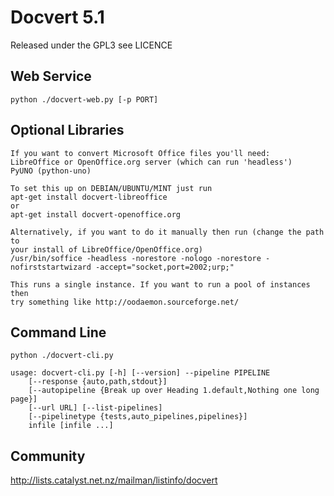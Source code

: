 Docvert 5.1
=============

Released under the GPL3 see LICENCE

Web Service
-----------

    python ./docvert-web.py [-p PORT]

Optional Libraries
------------------

    If you want to convert Microsoft Office files you'll need:
    LibreOffice or OpenOffice.org server (which can run 'headless')
    PyUNO (python-uno)

    To set this up on DEBIAN/UBUNTU/MINT just run
    apt-get install docvert-libreoffice
    or
    apt-get install docvert-openoffice.org

    Alternatively, if you want to do it manually then run (change the path to
    your install of LibreOffice/OpenOffice.org)
    /usr/bin/soffice -headless -norestore -nologo -norestore -nofirststartwizard -accept="socket,port=2002;urp;"

    This runs a single instance. If you want to run a pool of instances then  
    try something like http://oodaemon.sourceforge.net/

Command Line
------------

    python ./docvert-cli.py

    usage: docvert-cli.py [-h] [--version] --pipeline PIPELINE
        [--response {auto,path,stdout}]
        [--autopipeline {Break up over Heading 1.default,Nothing one long page}]
        [--url URL] [--list-pipelines]
        [--pipelinetype {tests,auto_pipelines,pipelines}]
        infile [infile ...]

Community
---------

http://lists.catalyst.net.nz/mailman/listinfo/docvert



